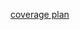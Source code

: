 [coverage plan](https://docs.google.com/spreadsheets/d/1tf6YKwM2mGUWgU1EimWeqigcggyzPjkVWArXXB-Cbpo/edit?usp=sharing)
